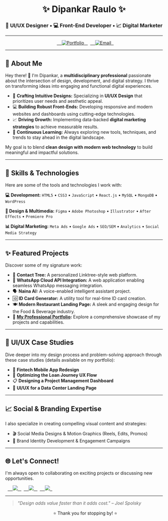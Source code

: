 <h1 align="center">✨ Dipankar Raulo ✨</h1>
<h3 align="center">🎨 UI/UX Designer • 💻 Front-End Developer • 📈 Digital Marketer</h3>

---

<p align="center">
  <a href="https://deepixel.netlify.app/" target="_blank">
    <img alt="Portfolio" src="https://img.shields.io/badge/Visit_My_Portfolio-FF6363?style=for-the-badge&logo=webflow&logoColor=white" />
  </a>
  <a href="mailto:raulodipankar@gmail.com">
    <img alt="Email" src="https://img.shields.io/badge/Get_in_Touch-0078D4?style=for-the-badge&logo=gmail" />
  </a>
</p>

---

## 🧠 About Me

Hey there! 👋 I'm Dipankar, a **multidisciplinary professional** passionate about the intersection of design, development, and digital strategy. I thrive on transforming ideas into engaging and functional digital experiences.

-   🎨 **Crafting Intuitive Designs:** Specializing in **UI/UX Design** that prioritizes user needs and aesthetic appeal.
-   💻 **Building Robust Front-Ends:** Developing responsive and modern websites and dashboards using cutting-edge technologies.
-   📈 **Driving Growth:** Implementing data-backed **digital marketing strategies** to achieve measurable results.
-   🚀 **Continuous Learning:** Always exploring new tools, techniques, and trends to stay ahead in the digital landscape.

My goal is to blend **clean design with modern web technology** to build meaningful and impactful solutions.

---

## 🔧 Skills & Technologies

Here are some of the tools and technologies I work with:

**💻 Development:**
`HTML5` • `CSS3` • `JavaScript` • `React.js` • `MySQL` • `MongoDB` • `WordPress`

**🎨 Design & Multimedia:**
`Figma` • `Adobe Photoshop` • `Illustrator` • `After Effects` • `Premiere Pro`

**📊 Digital Marketing:**
`Meta Ads` • `Google Ads` • `SEO/SEM` • `Analytics` • `Social Media Strategy`

---

## ✨ Featured Projects

Discover some of my signature work:

* 🔗 **Contact Tree:** A personalized Linktree-style web platform.
* 🧾 **WhatsApp Cloud API Integration:** A web application enabling seamless WhatsApp messaging integration.
* 🗣️ **Naina AI:** A voice-enabled intelligent assistant project.
* 🆔 **ID Card Generator:** A utility tool for real-time ID card creation.
* 🍽️ **Modern Restaurant Landing Page:** A sleek and engaging design for the Food & Beverage industry.
* 💼 **[My Professional Portfolio](https://deepixel.netlify.app/):** Explore a comprehensive showcase of my projects and capabilities.

---

## 🎨 UI/UX Case Studies

Dive deeper into my design process and problem-solving approach through these case studies (details available on my portfolio):

* 💸 **Fintech Mobile App Redesign**
* 🏦 **Optimizing the Loan Journey UX Flow**
* 📋 **Designing a Project Management Dashboard**
* 🧠 **UI/UX for a Data Center Landing Page**

---

## 📈 Social & Branding Expertise

I also specialize in creating compelling visual content and strategies:

* 🎬 Social Media Designs & Motion Graphics (Reels, Edits, Promos)
* 🎯 Brand Identity Development & Engagement Campaigns

---

## 🌐 Let's Connect!

I'm always open to collaborating on exciting projects or discussing new opportunities.

<p align="left">
  <a href="https://deepixel.netlify.app/" target="_blank">
    <img src="https://img.shields.io/badge/Portfolio-deepixel.netlify.app-0bceaf?style=for-the-badge&logo=webflow" />
  </a>
  <a href="https://www.linkedin.com/in/your-linkedin-profile" target="_blank">
    <img src="https://img.shields.io/badge/LinkedIn-Connect-0A66C2?style=for-the-badge&logo=linkedin" />
  </a>
  <a href="https://www.instagram.com/your-instagram-handle" target="_blank">
    <img src="https://img.shields.io/badge/Instagram-Follow-E4405F?style=for-the-badge&logo=instagram&logoColor=white" />
  </a>
</p>

---

> _"Design adds value faster than it adds cost." – Joel Spolsky_

<p align="center">
  ⭐ Thank you for stopping by! ⭐
</p>
